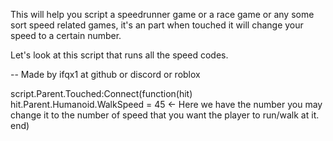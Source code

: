 
This will help you script a speedrunner game or a race game or any some sort speed related games, it's an part when touched it will change your speed to a certain number.

Let's look at this script that runs all the speed codes.

-- Made by ifqx1 at github or discord or roblox

script.Parent.Touched:Connect(function(hit) 
hit.Parent.Humanoid.WalkSpeed = 45 ← Here we have the number you may change it to the number of speed that you want the player to run/walk at it.
end)
